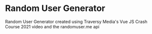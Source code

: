 # Random User Generator
Random User Generator created using Traversy Media's Vue JS Crash Course 2021 video and the randomuser.me api
